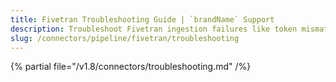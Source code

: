 ```yaml
---
title: Fivetran Troubleshooting Guide | `brandName` Support
description: Troubleshoot Fivetran ingestion failures like token mismatch, connector errors, or sync failures.
slug: /connectors/pipeline/fivetran/troubleshooting
---
```


{% partial file="/v1.8/connectors/troubleshooting.md" /%}
